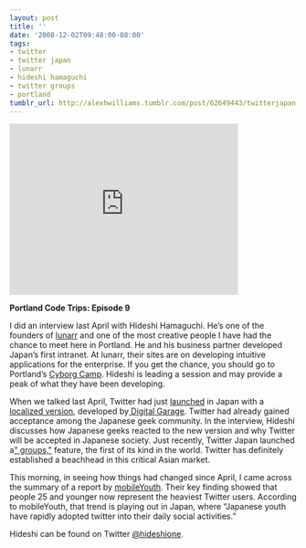 ```yaml
---
layout: post
title: ''
date: '2008-12-02T09:48:00-08:00'
tags:
- twitter
- twitter japan
- lunarr
- hideshi hamaguchi
- twitter groups
- portland
tumblr_url: http://alexhwilliams.tumblr.com/post/62649443/twitterjapan
---
```

<iframe src="http://player.vimeo.com/video/2401915" width="400" height="300" frameborder="0"></iframe><br/><p><b>Portland Code Trips: Episode 9</b></p>
<p>I did an interview last April with Hideshi Hamaguchi. He&#8217;s one of the founders of <a href="http://lunarr.com/index.jsp">lunarr</a> and one of the most creative people I have had the chance to meet here in Portland. He and his business partner developed Japan&#8217;s first intranet. At lunarr, their sites are on developing intuitive applications for the enterprise. If you get the chance, you should go to Portland&#8217;s <a href="http://cyborgcamp.org/">Cyborg Camp</a>. Hideshi is leading a session and may provide a peak of what they have been developing.</p>
<p>When we talked last April, Twitter had just <a href="http://blog.twitter.com/2008/04/twitter-for-japan.html">launched</a> in Japan with a <a href="http://news.cnet.com/8301-13772_3-9926331-52.html">localized version</a>, developed by<a href="http://www.garage.co.jp/en/"> Digital Garage</a>. Twitter had already gained acceptance among the Japanese geek community. In the interview, Hideshi discusses how Japanese geeks reacted to the new version and why Twitter will be accepted in Japanese society. Just recently, Twitter Japan launched a<a href="http://www.readwriteweb.com/archives/twitter_groups_delete.php">" groups,"</a> feature, the first of its kind in the world. Twitter has definitely established a beachhead in this critical Asian market.</p>
<p>This morning, in seeing how things had changed since April, I came across the summary of a report by <a href="http://www.mobileyouthsurvey.com/survey/twitter-mobile-youth-survey/">mobileYouth</a>. Their key finding showed that people 25 and younger now represent the heaviest Twitter users. According to mobileYouth, that trend is playing out in Japan, where &#8220;Japanese youth have rapidly adopted twitter into their daily social activities.&#8221;</p>
<p>Hideshi can be found on Twitter <a href="http://twitter.com/hideshione">@hideshione</a>.</p>

